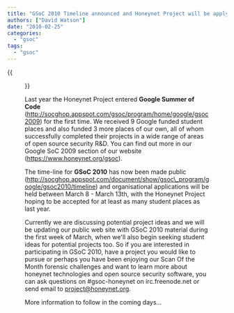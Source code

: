 ```yaml
---
title: "GSoC 2010 Timeline announced and Honeynet Project will be applying"
authors: ["David Watson"]
date: "2010-02-25"
categories: 
  - "gsoc"
tags: 
  - "gsoc"
---
```

{{<figure src="images/banner.png" alt="Banner" width="50%">}}

Last year the Honeynet Project entered **Google Summer of Code** (http://socghop.appspot.com/gsoc/program/home/google/gsoc2009) for the first time. We received 9 Google funded student places and also funded 3 more places of our own, all of whom successfully completed their projects in a wide range of areas of open source security R&D. You can find out more in our Google SoC 2009 section of our website (https://www.honeynet.org/gsoc).  

The time-line for **GSoC 2010** has now been made public (http://socghop.appspot.com/document/show/gsoc\_program/google/gsoc2010/timeline) and organisational applications will be held between March 8 - March 13th, with the Honeynet Project hoping to be accepted for at least as many student places as last year.  

Currently we are discussing potential project ideas and we will be updating our public web site with GSoC 2010 material during the first week of March, when we'll also begin seeking student ideas for potential projects too. So if you are interested in participating in GSoC 2010, have a project you would like to pursue or perhaps you have been enjoying our Scan Of the Month forensic challenges and want to learn more about honeynet technologies and open source security software, you can ask questions on #gsoc-honeynet on irc.freenode.net or send email to project@honeynet.org.  

More information to follow in the coming days...
